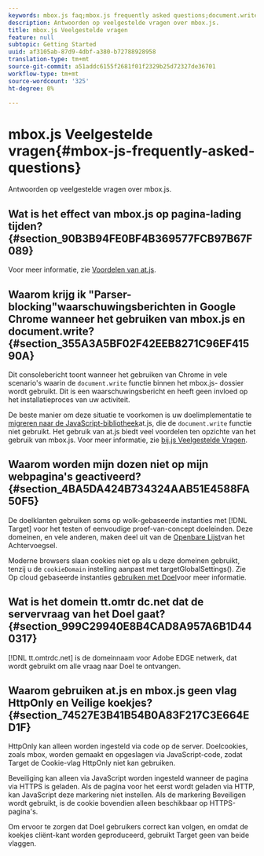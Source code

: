 ```yaml
---
keywords: mbox.js faq;mbox.js frequently asked questions;document.write;tt.omtrdc.net;parser blocking
description: Antwoorden op veelgestelde vragen over mbox.js.
title: mbox.js Veelgestelde vragen
feature: null
subtopic: Getting Started
uuid: af3105ab-87d9-4dbf-a380-b72788928958
translation-type: tm+mt
source-git-commit: a51addc6155f2681f01f2329b25d72327de36701
workflow-type: tm+mt
source-wordcount: '325'
ht-degree: 0%

---
```



# mbox.js Veelgestelde vragen{#mbox-js-frequently-asked-questions}

Antwoorden op veelgestelde vragen over mbox.js.

## Wat is het effect van mbox.js op pagina-lading tijden? {#section_90B3B94FE0BF4B369577FCB97B67F089}

Voor meer informatie, zie [Voordelen van at.js](/help/c-implementing-target/c-implementing-target-for-client-side-web/t-mbox-download/c-target-atjs-implementation/target-atjs-implementation.md#benefits).

## Waarom krijg ik &quot;Parser-blocking&quot;waarschuwingsberichten in Google Chrome wanneer het gebruiken van mbox.js en document.write? {#section_355A3A5BF02F42EEB8271C96EF41590A}

Dit consolebericht toont wanneer het gebruiken van Chrome in vele scenario&#39;s waarin de `document.write` functie binnen het mbox.js- dossier wordt gebruikt. Dit is een waarschuwingsbericht en heeft geen invloed op het installatieproces van uw activiteit.

De beste manier om deze situatie te voorkomen is uw doelimplementatie te [migreren naar de JavaScript-bibliotheek](../../../c-implementing-target/c-implementing-target-for-client-side-web/t-mbox-download/c-target-atjs-implementation/target-migrate-atjs.md#task_DE55DCE9AC2F49728395665DE1B1E6EA)at.js, die de `document.write` functie niet gebruikt. Het gebruik van at.js biedt veel voordelen ten opzichte van het gebruik van mbox.js. Voor meer informatie, zie [bij.js Veelgestelde Vragen](../../../c-implementing-target/c-implementing-target-for-client-side-web/c-target-atjs-faq/target-atjs-faq.md#concept_D6EFE8D84A06476DB5ABD494D7E8C769).

## Waarom worden mijn dozen niet op mijn webpagina&#39;s geactiveerd? {#section_4BA5DA424B734324AAB51E4588FA50F5}

De doelklanten gebruiken soms op wolk-gebaseerde instanties met [!DNL Target] voor het testen of eenvoudige proef-van-concept doeleinden. Deze domeinen, en vele anderen, maken deel uit van de [Openbare Lijst](https://publicsuffix.org/list/public_suffix_list.dat)van het Achtervoegsel.

Moderne browsers slaan cookies niet op als u deze domeinen gebruikt, tenzij u de `cookieDomain` instelling aanpast met targetGlobalSettings(). Zie Op cloud gebaseerde instanties [gebruiken met Doel](../../../c-implementing-target/c-implementing-target-for-client-side-web/c-target-debugging-atjs/targeting-using-cloud-based-instances.md#concept_A2077766948F4EA081CE592D8998F566)voor meer informatie.

## Wat is het domein tt.omtr dc.net dat de servervraag van het Doel gaat? {#section_999C29940E8B4CAD8A957A6B1D440317}

[!DNL tt.omtrdc.net] is de domeinnaam voor Adobe EDGE netwerk, dat wordt gebruikt om alle vraag naar Doel te ontvangen.

## Waarom gebruiken at.js en mbox.js geen vlag HttpOnly en Veilige koekjes? {#section_74527E3B41B54B0A83F217C3E664ED1F}

HttpOnly kan alleen worden ingesteld via code op de server. Doelcookies, zoals mbox, worden gemaakt en opgeslagen via JavaScript-code, zodat Target de Cookie-vlag HttpOnly niet kan gebruiken.

Beveiliging kan alleen via JavaScript worden ingesteld wanneer de pagina via HTTPS is geladen. Als de pagina voor het eerst wordt geladen via HTTP, kan JavaScript deze markering niet instellen. Als de markering Beveiligen wordt gebruikt, is de cookie bovendien alleen beschikbaar op HTTPS-pagina&#39;s.

Om ervoor te zorgen dat Doel gebruikers correct kan volgen, en omdat de koekjes cliënt-kant worden geproduceerd, gebruikt Target geen van beide vlaggen.

